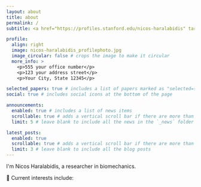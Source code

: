 ```yaml
---
layout: about
title: about
permalink: /
subtitle: <a href="https://profiles.stanford.edu/nicos-haralabidis" target="_blank">View my Stanford profile →</a>

profile:
  align: right
  image: nicos-haralabidis_profilephoto.jpg
  image_circular: false # crops the image to make it circular
  more_info: >
    <p>555 your office number</p>
    <p>123 your address street</p>
    <p>Your City, State 12345</p>

selected_papers: true # includes a list of papers marked as "selected={true}"
social: true # includes social icons at the bottom of the page

announcements:
  enabled: true # includes a list of news items
  scrollable: true # adds a vertical scroll bar if there are more than 3 news items
  limit: 5 # leave blank to include all the news in the `_news` folder

latest_posts:
  enabled: true
  scrollable: true # adds a vertical scroll bar if there are more than 3 new posts items
  limit: 3 # leave blank to include all the blog posts
---
```


I'm Nicos Haralabidis, a researcher in biomechanics.

🔬 Current interests include:
